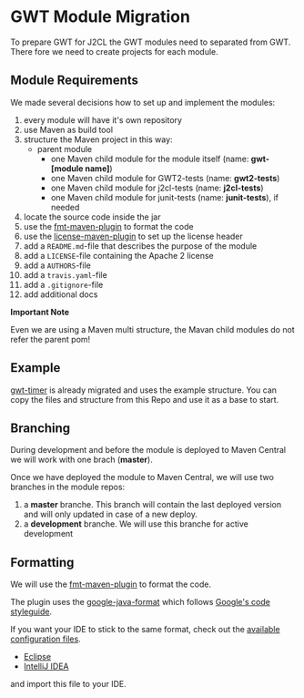 # GWT Module Migration
To prepare GWT for J2CL the GWT modules need to separated from GWT.
There fore we need to create projects for each module. 

## Module Requirements
We made several decisions how to set up and implement the modules:

1. every module will have it's own repository
2. use Maven as build tool
3. structure the Maven project in this way:
    * parent module
        * one Maven child module for the module itself (name: **gwt-[module name]**)
        * one Maven child module for GWT2-tests (name: **gwt2-tests**)
        * one Maven child module for j2cl-tests (name: **j2cl-tests**)
        * one Maven child module for junit-tests (name: **junit-tests**), if needed
4. locate the source code inside the jar
5. use the [fmt-maven-plugin](https://github.com/coveooss/fmt-maven-plugin) to format the code
6. use the [license-maven-plugin](https://github.com/mycila/license-maven-plugin) to set up the license header
7. add a `README.md`-file that describes the purpose of the module
8. add a `LICENSE`-file containing the Apache 2 license
9. add a `AUTHORS`-file 
10. add a `travis.yaml`-file 
11. add a `.gitignore`-file 
12. add additional docs

**Important Note** 

Even we are using a Maven multi structure, the Mavan child modules do not refer the parent pom!


## Example
[gwt-timer](https://github.com/FrankHossfeld/gwt-timer) is already migrated and uses the example structure. You can copy the files and structure from this Repo and use it as a base to start.

## Branching
During development and before the module is deployed to Maven Central we will work with one brach (**master**).

Once we have deployed the module to Maven Central, we will use two branches in the module repos:
1. a **master** branche. This branch will contain the last deployed version and will only updated in case of a new deploy.
2. a **development** branche. We will use this branche for active development 

## Formatting
We will use the [fmt-maven-plugin](https://github.com/coveooss/fmt-maven-plugin) to format the code.

The plugin uses the [google-java-format](https://github.com/google/google-java-format) which follows [Google's code styleguide](https://google.github.io/styleguide/javaguide.html).

If you want your IDE to stick to the same format, check out the [available configuration files](https://github.com/google/styleguide).

* [Eclipse](https://github.com/google/styleguide/blob/gh-pages/eclipse-java-google-style.xml)
* [IntelliJ IDEA](https://github.com/google/styleguide/blob/gh-pages/intellij-java-google-style.xml)

and import this file to your IDE.
